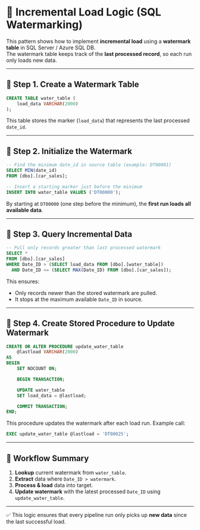 
# 🚀 Incremental Load Logic (SQL Watermarking)

This pattern shows how to implement **incremental load** using a **watermark table** in SQL Server / Azure SQL DB.  
The watermark table keeps track of the **last processed record**, so each run only loads new data.

---

## 🔹 Step 1. Create a Watermark Table
```sql
CREATE TABLE water_table (
    load_data VARCHAR(2000)
);
````

This table stores the marker (`load_data`) that represents the last processed `date_id`.

---

## 🔹 Step 2. Initialize the Watermark

```sql
-- Find the minimum date_id in source table (example: DT00001)
SELECT MIN(date_id) 
FROM [dbo].[car_sales];

-- Insert a starting marker just before the minimum
INSERT INTO water_table VALUES ('DT00000');
```

By starting at `DT00000` (one step before the minimum), the **first run loads all available data**.

---

## 🔹 Step 3. Query Incremental Data

```sql
-- Pull only records greater than last processed watermark
SELECT *
FROM [dbo].[car_sales]
WHERE Date_ID > (SELECT load_data FROM [dbo].[water_table])
  AND Date_ID <= (SELECT MAX(Date_ID) FROM [dbo].[car_sales]);
```

This ensures:

* Only records newer than the stored watermark are pulled.
* It stops at the maximum available `Date_ID` in source.

---

## 🔹 Step 4. Create Stored Procedure to Update Watermark

```sql
CREATE OR ALTER PROCEDURE update_water_table
    @lastload VARCHAR(2000)
AS
BEGIN
    SET NOCOUNT ON;

    BEGIN TRANSACTION;

    UPDATE water_table
    SET load_data = @lastload;

    COMMIT TRANSACTION;
END;
```

This procedure updates the watermark after each load run.
Example call:

```sql
EXEC update_water_table @lastload = 'DT00025';
```

---

## 🔹 Workflow Summary

1. **Lookup** current watermark from `water_table`.
2. **Extract** data where `Date_ID > watermark`.
3. **Process & load** data into target.
4. **Update watermark** with the latest processed `Date_ID` using `update_water_table`.

---

✅ This logic ensures that every pipeline run only picks up **new data** since the last successful load.


